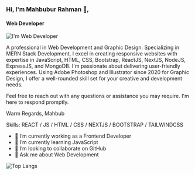 ### Hi, I'm Mahbubur Rahman 👋,
#### Web Developer

![I'm Web Developer](https://media.licdn.com/dms/image/v2/D5616AQEIXk2cg1-n2g/profile-displaybackgroundimage-shrink_350_1400/profile-displaybackgroundimage-shrink_350_1400/0/1730475729181?e=1735776000&v=beta&t=j8Kch_t-3EAiz7w5nxpIdBT7rS5oJo_gLu6mY4nUG_I)

A professional in Web Development and Graphic Design. Specializing in MERN Stack Development, I excel in creating responsive websites with expertise in JavaScript, HTML, CSS, Bootstrap, ReactJS, NextJS, NodeJS, ExpressJS, and MongoDB. I'm passionate about delivering user-friendly experiences.  Using Adobe Photoshop and Illustrator since 2020 for Graphic Design, I offer a well-rounded skill set for your creative and development needs.

Feel free to reach out with any questions or assistance you may require. I'm here to respond promptly.

Warm Regards,
Mahbub

Skills:  REACT / JS / HTML / CSS / NEXTJS / BOOTSTRAP / TAILWINDCSS 

- 🔭 I’m currently working as a Frontend Developer
- 🌱 I’m currently learning JavaScript 
- 👯 I’m looking to collaborate on GitHub 
- 💬 Ask me about Web Development
  
![Top Langs](https://github-readme-stats.vercel.app/api/top-langs/?username=webdevmahbub)

